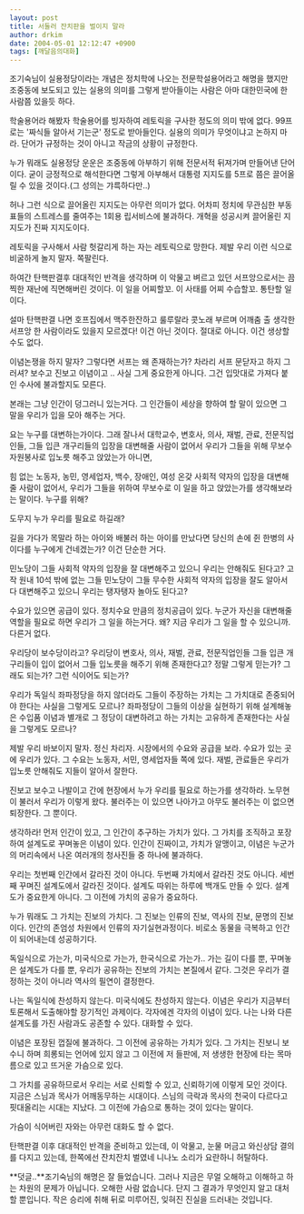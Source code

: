 ```yaml
---
layout: post
title: 서둘러 잔치판을 벌이지 말라
author: drkim
date: 2004-05-01 12:12:47 +0900
tags: [깨달음의대화]
---
```

조기숙님이 실용정당이라는 개념은 정치학에 나오는 전문학설용어라고 해명을 했지만 조중동에 보도되고 있는 실용의 의미를 그렇게 받아들이는 사람은 아마 대한민국에 한 사람쯤 있을듯 하다. 


  


학술용어라 해봤자 학술용어를 빙자하여 레토릭을 구사한 정도의 의미 밖에 없다. 99프로는 '짜식들 알아서 기는군' 정도로 받아들인다. 실용의 의미가 무엇이냐고 논하지 마라. 단어가 규정하는 것이 아니고 작금의 상황이 규정한다. 


  


누가 뭐래도 실용정당 운운은 조중동에 아부하기 위해 전문서적 뒤져가며 만들어낸 단어이다. 굳이 긍정적으로 해석한다면 그렇게 아부해서 대통령 지지도를 5프로 쯤은 끌어올릴 수 있을 것이다.(그 성의는 갸륵하다만..) 


  


허나 그런 식으로 끌어올린 지지도는 아무런 의미가 없다. 어차피 정치에 무관심한 부동표들의 스트레스를 줄여주는 1회용 립서비스에 불과하다. 개혁을 성공시켜 끌어올린 지지도가 진짜 지지도이다. 


  


레토릭을 구사해서 사람 헛갈리게 하는 자는 레토릭으로 망한다. 제발 우리 이런 식으로 비굴하게 놀지 말자. 쪽팔린다. 


  


하여간 탄핵판결후 대대적인 반격을 생각하며 이 악물고 벼르고 있던 서프앙으로서는 끔찍한 재난에 직면해버린 것이다. 이 일을 어찌할꼬. 이 사태를 어찌 수습할꼬. 통탄할 일이다. 


  


설마 탄핵판결 나면 호프집에서 맥주한잔하고 룰루랄라 콧노래 부르며 어깨춤 출 생각한 서프앙 한 사람이라도 있을지 모르겠다! 이건 아닌 것이다. 절대로 아니다. 이건 생상할 수도 없다. 


  


이념논쟁을 하지 말자? 그렇다면 서프는 왜 존재하는가? 차라리 서프 문닫자고 하지 그러셔? 보수고 진보고 이념이고 .. 사실 그게 중요한게 아니다. 그건 입맛대로 가져다 붙인 수사에 불과할지도 모른다. 


  


본래는 그냥 인간이 덩그러니 있는거다. 그 인간들이 세상을 향하여 할 말이 있으면 그 말을 우리가 입을 모아 해주는 거다. 


  


요는 누구를 대변하는가이다. 그래 잘나서 대학교수, 변호사, 의사, 재벌, 관료, 전문직업인들, 그들 입큰 개구리들의 입장을 대변해줄 사람이 없어서 우리가 그들을 위해 무보수 자원봉사로 입노릇 해주고 앉았는가 아니면, 


  


힘 없는 노동자, 농민, 영세업자, 백수, 장애인, 여성 온갖 사회적 약자의 입장을 대변해줄 사람이 없어서, 우리가 그들을 위하여 무보수로 이 일을 하고 앉았는가를 생각해보라는 말이다. 누구를 위해? 


  


도무지 누가 우리를 필요로 하길래? 


  


길을 가다가 목말라 하는 아이와 배불러 하는 아이를 만났다면 당신의 손에 쥔 한병의 사이다를 누구에게 건네겠는가? 이건 단순한 거다. 


  


민노당이 그들 사회적 약자의 입장을 잘 대변해주고 있으니 우리는 안해줘도 된다고? 고작 원내 10석 밖에 없는 그들 민노당이 그들 무수한 사회적 약자의 입장을 잘도 알아서 다 대변해주고 있으니 우리는 탱자탱자 놀아도 된다고? 


  


수요가 있으면 공급이 있다. 정치수요 만큼의 정치공급이 있다. 누군가 자신을 대변해줄 역할을 필요로 하면 우리가 그 일을 하는거다. 왜? 지금 우리가 그 일을 할 수 있으니까. 다른거 없다.


  


우리당이 보수당이라고? 우리당이 변호사, 의사, 재벌, 관료, 전문직업인들 그들 입큰 개구리들이 입이 없어서 그들 입노릇을 해주기 위해 존재한다고? 정말 그렇게 믿는가? 그래도 되는가? 그런 식이어도 되는가?


  


우리가 독일식 좌파정당을 하지 않더라도 그들이 주장하는 가치는 그 가치대로 존중되어야 한다는 사실을 그렇게도 모르나? 좌파정당이 그들의 이상을 실현하기 위해 설계해놓은 수입품 이념과 별개로 그 정당이 대변하려고 하는 가치는 고유하게 존재한다는 사실을 그렇게도 모르나?


  


제발 우리 바보이지 말자. 정신 차리자. 시장에서의 수요와 공급을 보라. 수요가 있는 곳에 우리가 있다. 그 수요는 노동자, 서민, 영세업자들 쪽에 있다. 재벌, 관료들은 우리가 입노릇 안해줘도 지들이 알아서 잘한다. 


  


진보고 보수고 나발이고 간에 현장에서 누가 우리를 필요로 하는가를 생각하라. 노무현이 불러서 우리가 이렇게 왔다. 불러주는 이 있으면 나아가고 아무도 불러주는 이 없으면 퇴장한다. 그 뿐이다. 


  


생각하라! 먼저 인간이 있고, 그 인간이 추구하는 가치가 있다. 그 가치를 조직하고 포장하여 설계도로 꾸며놓은 이념이 있다. 인간이 진짜이고, 가치가 알맹이고, 이념은 누군가의 머리속에서 나온 여러개의 청사진들 중 하나에 불과하다. 


  


우리는 첫번째 인간에서 갈라진 것이 아니다. 두번째 가치에서 갈라진 것도 아니다. 세번째 꾸며진 설계도에서 갈라진 것이다. 설계도 따위는 하루에 백개도 만들 수 있다. 설계도가 중요한게 아니다. 그 이전에 가치의 공유가 중요하다. 


  


누가 뭐래도 그 가치는 진보의 가치다. 그 진보는 인류의 진보, 역사의 진보, 문명의 진보이다. 인간의 존엄성 차원에서 인류의 자기실현과정이다. 비로소 동물을 극복하고 인간이 되어내는데 성공하기다. 


  


독일식으로 가는가, 미국식으로 가는가, 한국식으로 가는가.. 가는 길이 다를 뿐, 꾸며놓은 설계도가 다를 뿐, 우리가 공유하는 진보의 가치는 본질에서 같다. 그것은 우리가 결정하는 것이 아니라 역사의 필연이 결정한다. 


  


나는 독일식에 찬성하지 않는다. 미국식에도 찬성하지 않는다. 이념은 우리가 지금부터 토론해서 도출해야할 장기적인 과제이다. 각자에겐 각자의 이념이 있다. 나는 나와 다른 설계도를 가진 사람과도 공존할 수 있다. 대화할 수 있다. 


  


이념은 포장된 껍질에 불과하다. 그 이전에 공유하는 가치가 있다. 그 가치는 진보니 보수니 하며 희롱되는 언어에 있지 않고 그 이전에 저 들판에, 저 생생한 현장에 타는 목마름으로 있고 뜨거운 가슴으로 있다. 


  


그 가치를 공유하므로서 우리는 서로 신뢰할 수 있고, 신뢰하기에 이렇게 모인 것이다. 지금은 스님과 목사가 어깨동무하는 시대이다. 스님의 극락과 목사의 천국이 다르다고 핏대올리는 시대는 지났다. 그 이전에 가슴으로 통하는 것이 있다는 말이다. 


  


가슴이 식어버린 자와는 아무런 대화도 할 수 없다. 


  


탄핵판결 이후 대대적인 반격을 준비하고 있는데, 이 악물고, 눈물 머금고 와신상담 결의를 다지고 있는데, 한쪽에선 잔치잔치 벌였네 니나노 소리가 요란하니 허탈하다. 


  


**덧글..**조기숙님의 해명은 잘 들었습니다. 그러나 지금은 무얼 오해하고 이해하고 하는 차원의 문제가 아닙니다. 오해한 사람 없습니다. 단지 그 결과가 무엇인지 알고 대처할 뿐입니다. 작은 승리에 취해 뒤로 미루어진, 잊혀진 진실을 드러내는 것입니다.